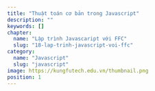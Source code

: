 ```yaml
---
title: "Thuật toán cơ bản trong Javascript"
description: ""
keywords: []
chapter:
  name: "Lập trình Javascaript với FFC"
  slug: "18-lap-trinh-javascript-voi-ffc"
category:
  name: "Javascript"
  slug: "javascript"
image: https://kungfutech.edu.vn/thumbnail.png
position: 1
---
```

